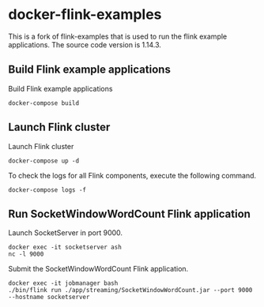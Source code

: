 # docker-flink-examples

This is a fork of flink-examples that is used to run the flink example applications.
The source code version is 1.14.3.

## Build Flink example applications

Build Flink example applications
```
docker-compose build
```

## Launch Flink cluster

Launch Flink cluster
```
docker-compose up -d
```

To check the logs for all Flink components, execute the following command.
```
docker-compose logs -f
```

## Run SocketWindowWordCount Flink application

Launch SocketServer in port 9000.
```
docker exec -it socketserver ash
nc -l 9000
```

Submit the SocketWindowWordCount Flink application.
```
docker exec -it jobmanager bash
./bin/flink run ./app/streaming/SocketWindowWordCount.jar --port 9000 --hostname socketserver
```
